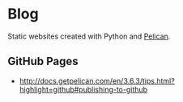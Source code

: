 Blog
====
Static websites created with Python and [Pelican](http://docs.getpelican.com/).

GitHub Pages
------------
- http://docs.getpelican.com/en/3.6.3/tips.html?highlight=github#publishing-to-github
